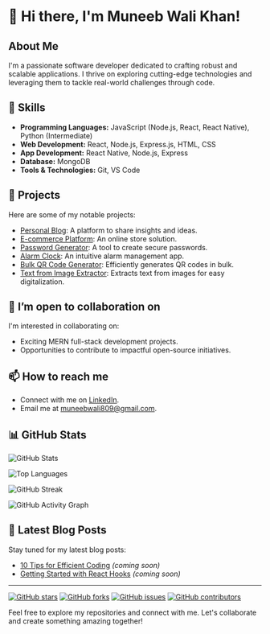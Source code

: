 # 👋 Hi there, I'm Muneeb Wali Khan!

## About Me
I'm a passionate software developer dedicated to crafting robust and scalable applications. I thrive on exploring cutting-edge technologies and leveraging them to tackle real-world challenges through code.

## 🔧 Skills
- **Programming Languages:** JavaScript (Node.js, React, React Native), Python (Intermediate)
- **Web Development:** React, Node.js, Express.js, HTML, CSS
- **App Development:** React Native, Node.js, Express
- **Database:** MongoDB
- **Tools & Technologies:** Git, VS Code

## 🚀 Projects
Here are some of my notable projects:
- [Personal Blog](https://github.com/MuneebWaliKhan/personal-Blog): A platform to share insights and ideas.
- [E-commerce Platform](https://github.com/MuneebWaliKhan/ecommerce-muneeb): An online store solution.
- [Password Generator](https://github.com/MuneebWaliKhan/Password-generator): A tool to create secure passwords.
- [Alarm Clock](https://github.com/MuneebWaliKhan/Alarm-clock): An intuitive alarm management app.
- [Bulk QR Code Generator](https://github.com/MuneebWaliKhan/bulk-qrcode-generator): Efficiently generates QR codes in bulk.
- [Text from Image Extractor](https://github.com/MuneebWaliKhan/text-from-image-detector): Extracts text from images for easy digitalization.

## 👀 I’m open to collaboration on
I'm interested in collaborating on:
- Exciting MERN full-stack development projects.
- Opportunities to contribute to impactful open-source initiatives.

## 📫 How to reach me
- Connect with me on [LinkedIn](https://www.linkedin.com/in/muneeb-wali-khan).
- Email me at muneebwali809@gmail.com.

## 📊 GitHub Stats
![GitHub Stats](https://github-readme-stats.vercel.app/api?username=MuneebWaliKhan&show_icons=true&theme=dark)

![Top Languages](https://github-readme-stats.vercel.app/api/top-langs/?username=MuneebWaliKhan&layout=compact&theme=dark)

![GitHub Streak](https://github-readme-streak-stats.herokuapp.com/?user=MuneebWaliKhan&theme=dark)

![GitHub Activity Graph](https://github-readme-activity-graph.cyclic.app/graph?username=MuneebWaliKhan&theme=react-dark)

## 📝 Latest Blog Posts
Stay tuned for my latest blog posts:
- [10 Tips for Efficient Coding](#) *(coming soon)*
- [Getting Started with React Hooks](#) *(coming soon)*

---

[![GitHub stars](https://img.shields.io/github/stars/MuneebWaliKhan?style=social)](https://github.com/MuneebWaliKhan)
[![GitHub forks](https://img.shields.io/github/forks/MuneebWaliKhan/project-management-app?style=social)](https://github.com/MuneebWaliKhan/project-management-app)
[![GitHub issues](https://img.shields.io/github/issues/MuneebWaliKhan/e-commerce-platform)](https://github.com/Muneeb-wali-khan/e-commerce-platform/issues)
[![GitHub contributors](https://img.shields.io/github/contributors/MuneebWaliKhan/personal-portfolio)](https://github.com/MuneebWaliKhan/personal-portfolio/graphs/contributors)

Feel free to explore my repositories and connect with me. Let's collaborate and create something amazing together!
